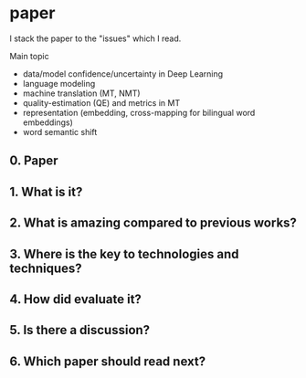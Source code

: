 # paper
I stack the paper to the "issues" which I read.

Main topic  
* data/model confidence/uncertainty in Deep Learning
* language modeling
* machine translation (MT, NMT)
* quality-estimation (QE) and metrics in MT
* representation (embedding, cross-mapping for bilingual word embeddings)  
* word semantic shift

## 0. Paper

## 1. What is it?

## 2. What is amazing compared to previous works?

## 3. Where is the key to technologies and techniques?

## 4. How did evaluate it?

## 5. Is there a discussion?

## 6. Which paper should read next?
